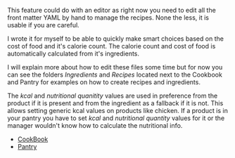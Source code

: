 This feature could do with an editor as right now you need to edit all the front matter YAML by hand to manage the recipes. None the less, it is usable if you are careful.

I wrote it for myself to be able to quickly make smart choices based on the cost of food and it's calorie count. The calorie count and cost of food is automatically calculated from it's ingredients.

I will explain more about how to edit these files some time but for now you can see the folders *Ingredients* and *Recipes* located next to the Cookbook and Pantry for examples on how to create recipes and ingredients.

The *kcal* and *nutritional quanitity* values are used in preference from the product if it is present and from the ingredient as a fallback if it is not. This allows setting generic kcal values on products like chicken. If a product is in your pantry you have to set *kcal* and *nutritional quantity* values for it or the manager wouldn't know how to calculate the nutritional info.

- [CookBook](Areas/Cooking/Cookbook)
- [Pantry](Areas/Cooking/Pantry)

